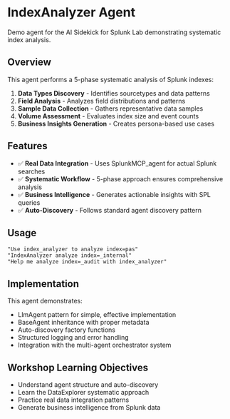 # IndexAnalyzer Agent

Demo agent for the AI Sidekick for Splunk Lab demonstrating systematic index analysis.

## Overview

This agent performs a 5-phase systematic analysis of Splunk indexes:

1. **Data Types Discovery** - Identifies sourcetypes and data patterns
2. **Field Analysis** - Analyzes field distributions and patterns
3. **Sample Data Collection** - Gathers representative data samples
4. **Volume Assessment** - Evaluates index size and event counts
5. **Business Insights Generation** - Creates persona-based use cases

## Features

- ✅ **Real Data Integration** - Uses SplunkMCP_agent for actual Splunk searches
- ✅ **Systematic Workflow** - 5-phase approach ensures comprehensive analysis
- ✅ **Business Intelligence** - Generates actionable insights with SPL queries
- ✅ **Auto-Discovery** - Follows standard agent discovery pattern

## Usage

```
"Use index_analyzer to analyze index=pas"
"IndexAnalyzer analyze index=_internal"
"Help me analyze index=_audit with index_analyzer"
```

## Implementation

This agent demonstrates:
- LlmAgent pattern for simple, effective implementation
- BaseAgent inheritance with proper metadata
- Auto-discovery factory functions
- Structured logging and error handling
- Integration with the multi-agent orchestrator system

## Workshop Learning Objectives

- Understand agent structure and auto-discovery
- Learn the DataExplorer systematic approach
- Practice real data integration patterns
- Generate business intelligence from Splunk data
